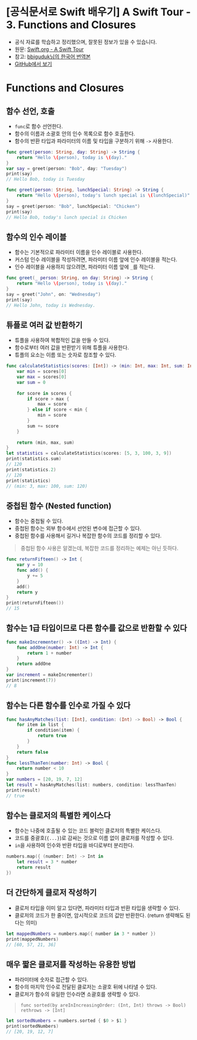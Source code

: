 # [공식문서로 Swift 배우기] A Swift Tour - 3. Functions and Closures

- 공식 자료를 학습하고 정리했으며, 잘못된 정보가 있을 수 있습니다.
- 원문: [Swift.org - A Swift Tour](https://docs.swift.org/swift-book/GuidedTour/GuidedTour.html)
- 참고: [bbiguduk님의 한국어 번역본](https://bbiguduk.gitbook.io/swift/welcome-to-swift/swift-a-swift-tour)
- [GitHub에서 보기](https://github.com/KyungminLeeDev/learning-with-apple-official-resources)


# Functions and Closures

## 함수 선언, 호출

- `func`로 함수 선언한다.
- 함수의 이름과 소괄호 안의 인수 목록으로 함수 호출한다.
- 함수의 반환 타입과 파라미터의 이름 및 타입을 구분하기 위해 `->` 사용한다.

~~~swift
func greet(person: String, day: String) -> String {
    return "Hello \(person), today is \(day)."
}
var say = greet(person: "Bob", day: "Tuesday")
print(say)
// Hello Bob, today is Tuesday

func greet(person: String, lunchSpecial: String) -> String {
    return "Hello \(person), today's lunch special is \(lunchSpecial)"
}
say = greet(person: "Bob", lunchSpecial: "Chicken")
print(say)
// Hello Bob, today's lunch special is Chicken
~~~

## 함수의 인수 레이블

- 함수는 기본적으로 파라미터 이름을 인수 레이블로 사용한다.
- 커스텀 인수 레이블을 작성하려면, 파라미터 이름 앞에 인수 레이블을 적는다.
- 인수 레이블을 사용하지 않으려면, 파라미터 이름 앞에 `_`를 적는다.

~~~swift
func greet(_ person: String, on day: String) -> String {
    return "Hello \(person), today is \(day)."
}
say = greet("John", on: "Wednesday")
print(say)
// Hello John, today is Wednesday.
~~~

## 튜플로 여러 값 반환하기

- 튜플을 사용하여 복합적인 값을 만들 수 있다.
- 함수로부터 여러 값을 반환받기 위해 튜플을 사용한다.
- 튜플의 요소는 이름 또는 숫자로 참조할 수 있다.

~~~swift
func calculateStatistics(scores: [Int]) -> (min: Int, max: Int, sum: Int) {
    var min = scores[0]
    var max = scores[0]
    var sum = 0
    
    for score in scores {
        if score > max {
            max = score
        } else if score < min {
            min = score
        }
        sum += score
    }
    
    return (min, max, sum)
}
let statistics = calculateStatistics(scores: [5, 3, 100, 3, 9])
print(statistics.sum)
// 120
print(statistics.2)
// 120
print(statistics)
// (min: 3, max: 100, sum: 120)
~~~

## 중첩된 함수 (Nested function)

- 함수는 중첩될 수 있다.
- 중첩된 함수는 외부 함수에서 선언된 변수에 접근할 수 있다.
- 중첩된 함수를 사용해서 길거나 복잡한 함수의 코드를 정리할 수 있다.

> 중첩된 함수 사용은 알겠는데, 복잡한 코드를 정리하는 예제는 아닌 듯하다.

~~~swift
func returnFifteen() -> Int {
    var y = 10
    func add() {
        y += 5
    }
    add()
    return y
}
print(returnFifteen())
// 15
~~~

## 함수는 1급 타입이므로 다른 함수를 값으로 반환할 수 있다

~~~swift
func makeIncrementer() -> ((Int) -> Int) {
    func addOne(number: Int) -> Int {
        return 1 + number
    }
    return addOne
}
var increment = makeIncrementer()
print(increment(7))
// 8
~~~

## 함수는 다른 함수를 인수로 가질 수 있다

~~~swift
func hasAnyMatches(list: [Int], condition: (Int) -> Bool) -> Bool {
    for item in list {
        if condition(item) {
            return true
        }
    }
    return false
}
func lessThanTen(number: Int) -> Bool {
    return number < 10
}
var numbers = [20, 19, 7, 12]
let result = hasAnyMatches(list: numbers, condition: lessThanTen)
print(result)
// true
~~~


## 함수는 클로저의 특별한 케이스다

- 함수는 나중에 호출될 수 있는 코드 블럭인 클로저의 특별한 케이스다.
- 코드를 중괄호(`{...}`)로 감싸는 것으로 이름 없이 클로저를 작성할 수 있다.
- `in`을 사용하여 인수와 반환 타입을 바디로부터 분리한다.

~~~swift
numbers.map({ (number: Int) -> Int in
    let result = 3 * number
    return result
})
~~~

## 더 간단하게 클로저 작성하기

- 클로저 타입을 이미 알고 있다면, 파라미터 타입과 반환 타입을 생략할 수 있다.
- 클로저의 코드가 한 줄이면, 암시적으로 코드의 값만 반환한다. (return 생략해도 된다는 의미)

~~~swift
let mappedNumbers = numbers.map({ number in 3 * number })
print(mappedNumbers)
// [60, 57, 21, 36]
~~~

## 매우 짧은 클로저를 작성하는 유용한 방법

- 파라미터에 숫자로 접근할 수 있다.
- 함수의 마지막 인수로 전달된 클로저는 소괄호 뒤에 나타낼 수 있다.
- 클로저가 함수의 유일한 인수라면 소괄호를 생략할 수 있다.

> `func sorted(by areInIncreasingOrder: (Int, Int) throws -> Bool) rethrows -> [Int]`

~~~swift
let sortedNumbers = numbers.sorted { $0 > $1 }
print(sortedNumbers)
// [20, 19, 12, 7]
~~~
